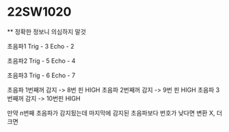 # 22SW1020

** 정확한 정보니 의심하지 말것

초음파1
Trig - 3
Echo - 2

초음파2
Trig - 5
Echo - 4

초음파3
Trig - 6
Echo - 7


초음파 1번째꺼 감지 -> 8번 핀 HIGH
초음파 2번째꺼 감지 -> 9번 핀 HIGH
초음파 3번째꺼 감지 -> 10번핀 HIGH

만약 n번째 초음파가 감지됬는데
마지막에 감지된 초음파보다 번호가 낮다면
변환 X,
더 크면 
